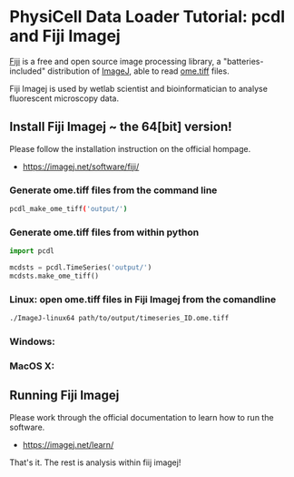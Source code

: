 # PhysiCell Data Loader Tutorial: pcdl and Fiji Imagej

[Fiji](https://fiji.sc/) is a free and open source image processing library,
a "batteries-included" distribution of [ImageJ](https://en.wikipedia.org/wiki/ImageJ),
able to read [ome.tiff](https://www.openmicroscopy.org/ome-files/) files.

Fiji Imagej is used by wetlab scientist and bioinformatician to analyse fluorescent microscopy data.

## Install Fiji Imagej ~ the 64[bit] version!

Please follow the installation instruction on the official hompage.
+ https://imagej.net/software/fiji/


### Generate ome.tiff files from the command line

```bash
pcdl_make_ome_tiff('output/')
```


### Generate ome.tiff files from within python

```python
import pcdl

mcdsts = pcdl.TimeSeries('output/')
mcdsts.make_ome_tiff()
```

### Linux: open ome.tiff files in Fiji Imagej from the comandline

```bash
./ImageJ-linux64 path/to/output/timeseries_ID.ome.tiff
```


### Windows:
<!-- Jenny can you write here something inteligent on how to open ome.tiff files? -->


### MacOS X:
<!-- Jenny can you write here something inteligent on how to open ome.tiff files? -->


## Running Fiji Imagej

Please work through the official documentation to learn how to run the software.
+ https://imagej.net/learn/

That's it. The rest is analysis within fiij imagej!
